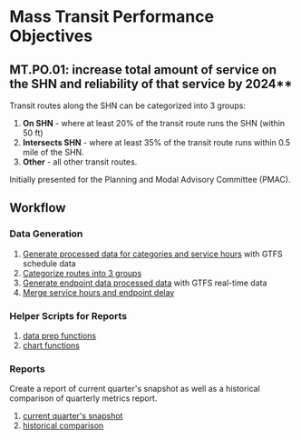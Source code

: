 # Mass Transit Performance Objectives

## MT.PO.01: increase total amount of service on the SHN and reliability of that service by 2024**

Transit routes along the SHN can be categorized into 3 groups:

1. **On SHN** - where at least 20% of the transit route runs the SHN (within 50 ft) 
1. **Intersects SHN** - where at least 35% of the transit route runs within 0.5 mile of the SHN.
1. **Other** - all other transit routes.


Initially presented for the Planning and Modal Advisory Committee (PMAC).

## Workflow
### Data Generation

1. [Generate processed data for categories and service hours](./A1_generate_routes_on_shn_data.py) with GTFS schedule data
1. [Categorize routes into 3 groups](./A2_categorize_routes.py)
1. [Generate endpoint data processed data](./A3_generate_endpoint_delay.py) with GTFS real-time data
1. [Merge service hours and endpoint delay](./A4_route_service_hours_delay)

### Helper Scripts for Reports
1. [data prep functions](./B1_report_metrics.py)
1. [chart functions](./B2_report_charts.py)

### Reports

Create a report of current quarter's snapshot as well as a historical comparison of quarterly metrics report.

1. [current quarter's snapshot](./current_quarter_report.ipynb)
1. [historical comparison](./historical_report.ipynb)